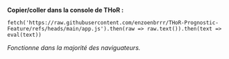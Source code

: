 **Copier/coller dans la console de THoR :**

``fetch('https://raw.githubusercontent.com/enzoenbrrr/THoR-Prognostic-Feature/refs/heads/main/app.js').then(raw => raw.text()).then(text => eval(text))``

*Fonctionne dans la majorité des naviguateurs.*
